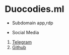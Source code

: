 # Duocodies.ml
* Subdomain
app,rdp
 

* Social Media
1. [Telegram](https://t.me/duocodies)
3. [Github](https://github.com/Duocodies)
